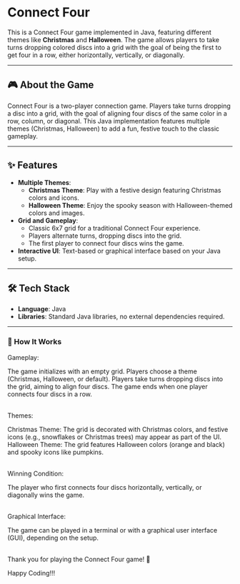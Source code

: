 # Connect Four

This is a Connect Four game implemented in Java, featuring different themes like **Christmas** and **Halloween**. The game allows players to take turns dropping colored discs into a grid with the goal of being the first to get four in a row, either horizontally, vertically, or diagonally.

---

## 🎮 About the Game  

Connect Four is a two-player connection game. Players take turns dropping a disc into a grid, with the goal of aligning four discs of the same color in a row, column, or diagonal. This Java implementation features multiple themes (Christmas, Halloween) to add a fun, festive touch to the classic gameplay.

---

## ✨ Features  
- **Multiple Themes**:  
  - **Christmas Theme**: Play with a festive design featuring Christmas colors and icons.  
  - **Halloween Theme**: Enjoy the spooky season with Halloween-themed colors and images.  
- **Grid and Gameplay**:  
  - Classic 6x7 grid for a traditional Connect Four experience.  
  - Players alternate turns, dropping discs into the grid.  
  - The first player to connect four discs wins the game.  
- **Interactive UI**: Text-based or graphical interface based on your Java setup.  

---

## 🛠️ Tech Stack  
- **Language**: Java  
- **Libraries**: Standard Java libraries, no external dependencies required.  

---

### 📖 How It Works
Gameplay:

The game initializes with an empty grid.
Players choose a theme (Christmas, Halloween, or default).
Players take turns dropping discs into the grid, aiming to align four discs.
The game ends when one player connects four discs in a row.<br><br>

Themes:

Christmas Theme: The grid is decorated with Christmas colors, and festive icons (e.g., snowflakes or Christmas trees) may appear as part of the UI.
Halloween Theme: The grid features Halloween colors (orange and black) and spooky icons like pumpkins.<br><br>

Winning Condition:

The player who first connects four discs horizontally, vertically, or diagonally wins the game.<br><br>

Graphical Interface:

The game can be played in a terminal or with a graphical user interface (GUI), depending on the setup.<br><br>

Thank you for playing the Connect Four game! 🎉

Happy Coding!!!
